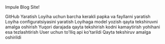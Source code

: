 Impule Blog Site!

GitHub Yaratish 
Loyiha uchun barcha kerakli papka va fayllarni yaratish
Loyiha configuratsiyasini yaratish
Loyihaga model yozish qayta tekshiruvni amalga oshirish
Yuqori darajada qayta tekshirish kodni kamaytirish yohihani esa tezlashtirish
User uchun to'lliq api ko'tarildi
Qayta tekshiruv amalga oshirildi

